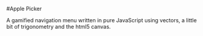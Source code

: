 #Apple Picker

A gamified navigation menu written in pure JavaScript using vectors, a little bit of trigonometry and the html5 canvas.

